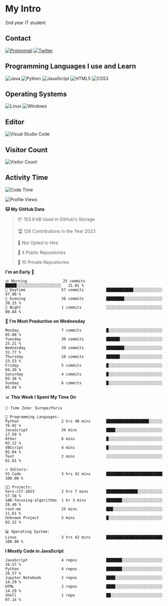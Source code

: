 # My Intro

2nd year IT student

## Contact

[![Protonmail](https://img.shields.io/badge/ProtonMail-8B89CC?style=for-the-badge&logo=protonmail&logoColor=white)](mailto:novalve@protonmail.com) [![Twitter](https://img.shields.io/badge/Twitter-1DA1F2?style=for-the-badge&logo=twitter&logoColor=white)](http://twitter.com/novalve_)

## Programming Languages I use and Learn

![Java](https://img.shields.io/badge/Java-ED8B00?style=for-the-badge&logo=java&logoColor=white) ![Python](https://img.shields.io/badge/Python-3776AB?style=for-the-badge&logo=python&logoColor=white) ![JavaScript](https://img.shields.io/badge/JavaScript-F7DF1E?style=for-the-badge&logo=javascript&logoColor=black) ![HTML5](https://img.shields.io/badge/HTML5-E34F26?style=for-the-badge&logo=html5&logoColor=white) ![CSS3](https://img.shields.io/badge/CSS3-1572B6?style=for-the-badge&logo=css3&logoColor=white)

## Operating Systems

![Linux](https://img.shields.io/badge/Linux-FCC624?style=for-the-badge&logo=linux&logoColor=black) ![Windows](https://img.shields.io/badge/Windows-0078D6?style=for-the-badge&logo=windows&logoColor=white)

## Editor

![Visual Studio Code](https://img.shields.io/badge/VisualStudioCode-0078d7.svg?style=for-the-badge&logo=visual-studio-code&logoColor=white)

## Visitor Count

![Visitor Count](https://profile-counter.glitch.me/noValve/count.svg)

## Activity Time  

<!--START_SECTION:waka-->
![Code Time](http://img.shields.io/badge/Code%20Time-4%20hrs%2011%20mins-blue)

![Profile Views](http://img.shields.io/badge/Profile%20Views-26-blue)

**🐱 My GitHub Data** 

> 📦 153.9 kB Used in GitHub's Storage 
 > 
> 🏆 128 Contributions in the Year 2023
 > 
> 🚫 Not Opted to Hire
 > 
> 📜 4 Public Repositories 
 > 
> 🔑 10 Private Repositories 
 > 
**I'm an Early 🐤** 

```text
🌞 Morning                25 commits          █████░░░░░░░░░░░░░░░░░░░░   21.01 % 
🌆 Daytime                57 commits          ████████████░░░░░░░░░░░░░   47.90 % 
🌃 Evening                36 commits          ████████░░░░░░░░░░░░░░░░░   30.25 % 
🌙 Night                  1 commits           ░░░░░░░░░░░░░░░░░░░░░░░░░   00.84 % 
```
📅 **I'm Most Productive on Wednesday** 

```text
Monday                   7 commits           █░░░░░░░░░░░░░░░░░░░░░░░░   05.88 % 
Tuesday                  30 commits          ██████░░░░░░░░░░░░░░░░░░░   25.21 % 
Wednesday                39 commits          ████████░░░░░░░░░░░░░░░░░   32.77 % 
Thursday                 28 commits          ██████░░░░░░░░░░░░░░░░░░░   23.53 % 
Friday                   5 commits           █░░░░░░░░░░░░░░░░░░░░░░░░   04.20 % 
Saturday                 4 commits           █░░░░░░░░░░░░░░░░░░░░░░░░   03.36 % 
Sunday                   6 commits           █░░░░░░░░░░░░░░░░░░░░░░░░   05.04 % 
```


📊 **This Week I Spent My Time On** 

```text
🕑︎ Time Zone: Europe/Paris

💬 Programming Languages: 
Python                   2 hrs 48 mins       ███████████████████░░░░░░   76.02 % 
JavaScript               39 mins             ████░░░░░░░░░░░░░░░░░░░░░   17.59 % 
Other                    6 mins              █░░░░░░░░░░░░░░░░░░░░░░░░   03.12 % 
VBScript                 4 mins              █░░░░░░░░░░░░░░░░░░░░░░░░   02.04 % 
Text                     2 mins              ░░░░░░░░░░░░░░░░░░░░░░░░░   01.01 % 

🔥 Editors: 
VS Code                  3 hrs 42 mins       █████████████████████████   100.00 % 

🐱‍💻 Projects: 
hero-ctf-2023            2 hrs 7 mins        ██████████████░░░░░░░░░░░   57.58 % 
SAR-focusing-algorithms  1 hr 3 mins         ███████░░░░░░░░░░░░░░░░░░   28.49 % 
root-me                  25 mins             ███░░░░░░░░░░░░░░░░░░░░░░   11.61 % 
Unknown Project          5 mins              █░░░░░░░░░░░░░░░░░░░░░░░░   02.32 % 

💻 Operating System: 
Linux                    3 hrs 42 mins       █████████████████████████   100.00 % 
```

**I Mostly Code in JavaScript** 

```text
JavaScript               4 repos             ███████░░░░░░░░░░░░░░░░░░   28.57 % 
Python                   4 repos             ███████░░░░░░░░░░░░░░░░░░   28.57 % 
Jupyter Notebook         2 repos             ████░░░░░░░░░░░░░░░░░░░░░   14.29 % 
HTML                     2 repos             ████░░░░░░░░░░░░░░░░░░░░░   14.29 % 
Shell                    1 repo              ██░░░░░░░░░░░░░░░░░░░░░░░   07.14 % 
```
<!--END_SECTION:waka-->
